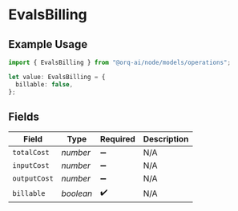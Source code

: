 # EvalsBilling

## Example Usage

```typescript
import { EvalsBilling } from "@orq-ai/node/models/operations";

let value: EvalsBilling = {
  billable: false,
};
```

## Fields

| Field              | Type               | Required           | Description        |
| ------------------ | ------------------ | ------------------ | ------------------ |
| `totalCost`        | *number*           | :heavy_minus_sign: | N/A                |
| `inputCost`        | *number*           | :heavy_minus_sign: | N/A                |
| `outputCost`       | *number*           | :heavy_minus_sign: | N/A                |
| `billable`         | *boolean*          | :heavy_check_mark: | N/A                |